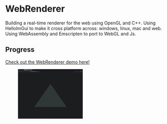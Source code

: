 # WebRenderer
Building a real-time renderer for the web using OpenGL and C++. Using HelloImGui to make it cross platform across: windows, linux, mac and web. Using WebAssembly and Emscripten to port to WebGL and Js.

## Progress
[Check out the WebRenderer demo here!](https://codesavory.github.io/WebRenderer/)

<figure>
  <!-- <figcaption>Static Triangle running in a web browser. Click the image to try it in a browser yourself:</figcaption> -->
  <a href="https://codesavory.github.io/WebRenderer/" target="_blank">
    <img 
    src="./assets/thumbnails/renderTriangleWeb.png" 
    alt="Static Triangle on Web" 
    style="width: 48%;" />
  </a>
</figure>